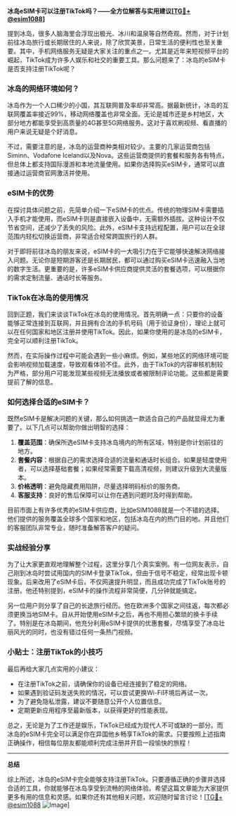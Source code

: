 **冰岛eSIM卡可以注册TikTok吗？——全方位解答与实用建议[[TG💪+ @esim1088](https://t.me/s/esim1088)]**

提到冰岛，很多人脑海里会浮现出极光、冰川和温泉等自然奇观。然而，对于计划前往冰岛旅行或长期居住的人来说，除了欣赏美景，日常生活的便利性也至关重要。其中，手机网络服务无疑是大家关注的重点之一。尤其是近年来短视频平台的崛起，TikTok成为许多人娱乐和社交的重要工具。那么问题来了：冰岛的eSIM卡是否支持注册TikTok呢？

### 冰岛的网络环境如何？

冰岛作为一个人口稀少的小国，其互联网普及率却非常高。据最新统计，冰岛的互联网覆盖率接近99%，移动网络覆盖也非常全面。无论是城市还是乡村地区，大部分地方都能享受到高质量的4G甚至5G网络服务。这对于喜欢刷视频、看直播的用户来说无疑是个好消息。

不过，需要注意的是，冰岛的运营商种类相对较少。主要的几家运营商包括Siminn、Vodafone Iceland以及Nova。这些运营商提供的套餐和服务各有特点，但总体上都支持国际漫游和本地流量使用。如果你选择购买eSIM卡，通常可以直接通过运营商官网激活并使用。

### eSIM卡的优势

在探讨具体问题之前，先简单介绍一下eSIM卡的优点。传统的物理SIM卡需要插入手机才能使用，而eSIM卡则是直接嵌入设备中，无需额外插拔。这种设计不仅节省空间，还减少了丢失的风险。此外，eSIM卡支持远程配置，用户可以在全球范围内轻松切换运营商，非常适合经常跨国旅行的人群。

对于即将前往冰岛的朋友来说，eSIM卡的一大吸引力在于它能够快速解决网络接入问题。无论你是短期游客还是长期居民，都可以通过购买eSIM卡迅速融入当地的数字生活。更重要的是，许多eSIM卡供应商提供灵活的套餐选项，可以根据你的需求定制流量、通话时长等服务。

### TikTok在冰岛的使用情况

回到正题，我们来谈谈TikTok在冰岛的使用情况。首先明确一点：只要你的设备能够正常连接到互联网，并且拥有合法的手机号码（用于验证身份），理论上就可以在任何国家和地区注册并使用TikTok。因此，如果你使用的是冰岛的eSIM卡，完全可以顺利注册TikTok。

然而，在实际操作过程中可能会遇到一些小麻烦。例如，某些地区的网络环境可能会影响视频加载速度，导致观看体验不佳。此外，由于TikTok的内容审核机制较为严格，部分用户可能发现某些视频无法播放或者被限制评论功能。这些都是需要提前了解的信息。

### 如何选择合适的eSIM卡？

既然eSIM卡是解决问题的关键，那么如何挑选一款适合自己的产品就显得尤为重要了。以下几点可以帮助你做出明智的选择：

1. **覆盖范围**：确保所选eSIM卡支持冰岛境内的所有区域，特别是你计划前往的地方。
2. **套餐内容**：根据自己的需求选择合适的流量和通话时长组合。如果是轻度使用者，可以选择基础套餐；如果经常需要下载高清视频，则建议升级到大流量版本。
3. **价格透明**：避免隐藏费用陷阱，尽量选择明码标价的服务商。
4. **客服支持**：良好的售后保障可以让你在遇到问题时及时得到帮助。

目前市面上有许多优秀的eSIM卡供应商，比如eSIM1088就是一个不错的选择。他们提供的服务覆盖全球多个国家和地区，包括冰岛在内的热门目的地。并且他们的客服团队非常专业，随时准备解答客户的疑问。

### 实战经验分享

为了让大家更直观地理解整个过程，这里分享几个真实案例。有一位网友表示，自己刚到冰岛时尝试用国内的SIM卡登录TikTok，但由于信号不稳定，经常出现卡顿现象。后来改用了eSIM卡后，不仅网速提升明显，而且成功完成了TikTok账号的注册。他还特别提到，eSIM卡的操作流程非常简便，几分钟就能搞定。

另一位用户则分享了自己的长途旅行经历。他在欧洲多个国家之间往返，每次都必须更换当地SIM卡。自从开始使用eSIM卡之后，再也不用担心繁琐的换卡手续了。特别是在冰岛期间，他充分利用eSIM卡提供的优惠套餐，尽情享受了冰岛壮丽风光的同时，也没有错过任何一条热门视频。

### 小贴士：注册TikTok的小技巧

最后再给大家几点实用的小建议：

- 在注册TikTok之前，请确保你的设备已经连接到了稳定的网络。
- 如果遇到验证码发送失败的情况，可以尝试更换Wi-Fi环境后再试一次。
- 为了避免隐私泄露，建议不要随意公开个人位置信息。
- 定期更新应用程序至最新版本，以获得更好的性能表现。

总之，无论是为了工作还是娱乐，TikTok已经成为现代人不可或缺的一部分。而冰岛的eSIM卡完全可以满足你在异国他乡畅享TikTok的需求。只要按照上述指南正确操作，相信每位朋友都能顺利完成注册并开启一段愉快的旅程！

---

**总结**

综上所述，冰岛的eSIM卡完全能够支持注册TikTok。只要遵循正确的步骤并选择合适的工具，你就能够在冰岛享受到流畅的网络体验。希望这篇文章能为大家提供更多有用的信息和灵感。如果你还有其他相关问题，欢迎随时留言讨论！[[TG💪+ @esim1088](https://t.me/s/esim1088) ![Image](https://i.postimg.cc/4NQfJmqS/Snipaste-2025-05-13-00-14-12.png)]